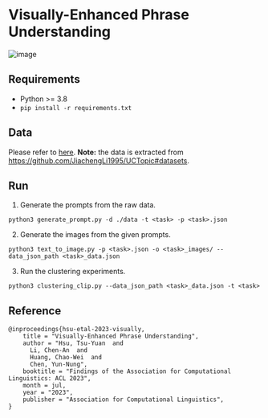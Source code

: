 # Visually-Enhanced Phrase Understanding
![image](https://github.com/MiuLab/VisualLU/assets/57943718/33271fab-d976-42ed-9de2-c7c87aea8471)

## Requirements
* Python >= 3.8
* `pip install -r requirements.txt`

## Data
Please refer to [here](https://drive.google.com/drive/folders/14pvnY02bVgr_X_rCRbxv1oU_eW9AY7jx?usp=drive_link).
**Note:** the data is extracted from https://github.com/JiachengLi1995/UCTopic#datasets.

## Run
1. Generate the prompts from the raw data.
```
python3 generate_prompt.py -d ./data -t <task> -p <task>.json
```
2. Generate the images from the given prompts.
```
python3 text_to_image.py -p <task>.json -o <task>_images/ --data_json_path <task>_data.json
```
3. Run the clustering experiments.
```
python3 clustering_clip.py --data_json_path <task>_data.json -t <task>
```

## Reference
```
@inproceedings{hsu-etal-2023-visually,
    title = "Visually-Enhanced Phrase Understanding",
    author = "Hsu, Tsu-Yuan  and
      Li, Chen-An  and
      Huang, Chao-Wei  and
      Chen, Yun-Nung",
    booktitle = "Findings of the Association for Computational Linguistics: ACL 2023",
    month = jul,
    year = "2023",
    publisher = "Association for Computational Linguistics",
}
```